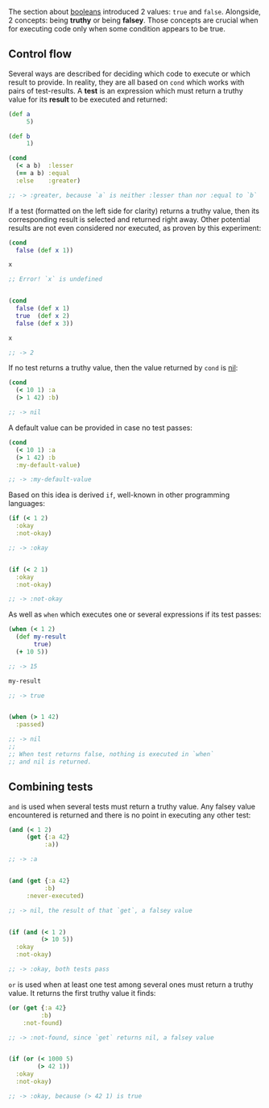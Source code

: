 The section about [booleans](/cvm/data-types/boolean) introduced 2 values: `true` and `false`. Alongside, 2 concepts: being **truthy** or being **falsey**. Those concepts
are crucial when for executing code only when some condition appears to be true.


## Control flow

Several ways are described for deciding which code to execute or which result to provide. In reality, they are all based on `cond` which works with pairs of test-results.
A **test** is an expression which must return a truthy value for its **result** to be executed and returned:

```clojure
(def a
     5)

(def b
     1)

(cond
  (< a b)  :lesser
  (== a b) :equal
  :else    :greater)

;; -> :greater, because `a` is neither :lesser than nor :equal to `b`
```

If a test (formatted  on the left side for clarity) returns a truthy value, then its corresponding result is selected and returned right away. Other potential results
are not even considered nor executed, as proven by this experiment:

```clojure
(cond
  false (def x 1))

x

;; Error! `x` is undefined


(cond
  false (def x 1)
  true  (def x 2)
  false (def x 3))

x

;; -> 2
```

If no test returns a truthy value, then the value returned by `cond` is [nil](/cvm/data-types/nil):

```clojure
(cond
  (< 10 1) :a
  (> 1 42) :b)

;; -> nil
```

A default value can be provided in case no test passes:

```clojure
(cond
  (< 10 1) :a
  (> 1 42) :b
  :my-default-value)

;; -> :my-default-value
```

Based on this idea is derived `if`, well-known in other programming languages:

```clojure
(if (< 1 2)
  :okay
  :not-okay)

;; -> :okay


(if (< 2 1)
  :okay
  :not-okay)

;; -> :not-okay
```

As well as `when` which executes one or several expressions if its test passes:

```clojure
(when (< 1 2)
  (def my-result
       true)
  (+ 10 5))

;; -> 15

my-result

;; -> true


(when (> 1 42)
  :passed)

;; -> nil
;;
;; When test returns false, nothing is executed in `when`
;; and nil is returned.
```


## Combining tests

`and` is used when several tests must return a truthy value. Any falsey value encountered is returned and there is no point in executing any other test:

```clojure
(and (< 1 2)
     (get {:a 42}
          :a))

;; -> :a


(and (get {:a 42}
          :b)
     :never-executed)

;; -> nil, the result of that `get`, a falsey value


(if (and (< 1 2)
         (> 10 5))
  :okay
  :not-okay)

;; -> :okay, both tests pass
```

`or` is used when at least one test among several ones must return a truthy value. It returns the first truthy value it finds:

```clojure
(or (get {:a 42}
         :b)
    :not-found)

;; -> :not-found, since `get` returns nil, a falsey value


(if (or (< 1000 5)
        (> 42 1))
  :okay
  :not-okay)

;; -> :okay, because (> 42 1) is true
```
